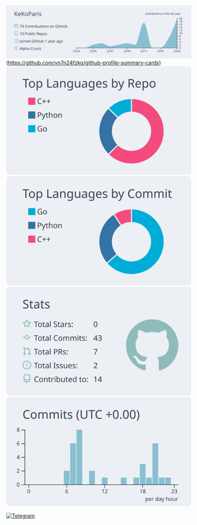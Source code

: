 ![](https://raw.githubusercontent.com/KeKoParis/KeKoParis/main/profile-summary-card-output/nord_bright/0-profile-details.svg)(https://github.com/vn7n24fzkq/github-profile-summary-cards)
![](https://raw.githubusercontent.com/KeKoParis/KeKoParis/main/profile-summary-card-output/nord_bright/1-repos-per-language.svg)
![](https://raw.githubusercontent.com/KeKoParis/KeKoParis/main/profile-summary-card-output/nord_bright/2-most-commit-language.svg)
![](https://raw.githubusercontent.com/KeKoParis/KeKoParis/main/profile-summary-card-output/nord_bright/3-stats.svg)
![](https://raw.githubusercontent.com/KeKoParis/KeKoParis/main/profile-summary-card-output/nord_bright/4-productive-time.svg)

[![Telegram](https://img.shields.io/badge/-telegram-red?color=white&logo=telegram&logoColor=black)](https://t.me/St_Kek_OParis)
